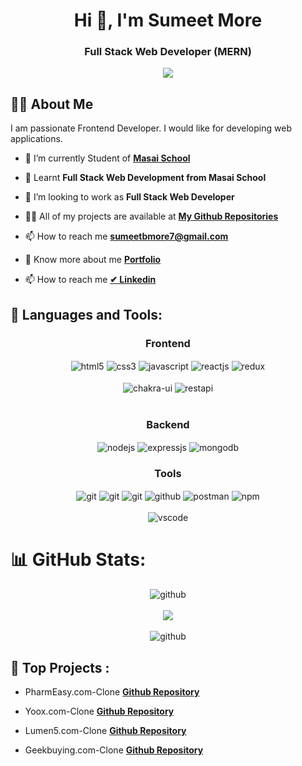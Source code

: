 <h1 align="center">Hi 👋, I'm Sumeet  More</h1>
<h3 align="center">Full Stack Web Developer (MERN)</h3>
<div align="center"><img  src="https://camo.githubusercontent.com/f1572aab0a069b4070bf0ffeb4125c3884ec51d2595b5242f83c4199de9c450a/68747470733a2f2f7237713677397a362e726f636b657463646e2e6d652f6361726565722f77702d636f6e74656e742f75706c6f6164732f323032312f30362f322d34362e676966"/></div>


## 🙋‍♂️ About Me


I am passionate Frontend Developer. I would like for developing web applications.

- 🔭 I’m currently Student of **[Masai School](https://www.masaischool.com/)**

- 🌱 Learnt **Full Stack Web Development from Masai School**

- 👯 I’m looking to work as **Full Stack Web Developer**

- 👨‍💻 All of my projects are available at **[My Github Repositories](https://github.com/sumeetmore1997?tab=repositories)**

- 📫 How to reach me **sumeetbmore7@gmail.com**

- 🔭 Know more about me **[Portfolio](https://sumeetmore1997.github.io/)**

- 📫 How to reach me **<a href = "https://www.linkedin.com/in/sumeet-more-368322230/">✔ Linkedin</a>**


## 🚀 Languages and Tools:
<div align="center">
 
 <div align="center"><h3 align="center">Frontend</h3>
<img src="https://img.shields.io/badge/html5-%23E34F26.svg?style=for-the-badge&logo=html5&logoColor=white" align="center" alt="html5">
<img src = "https://img.shields.io/badge/css3-%231572B6.svg?style=for-the-badge&logo=css3&logoColor=white" align="center" alt="css3">
<img src ="https://img.shields.io/badge/javascript-%23323330.svg?style=for-the-badge&logo=javascript&logoColor=%23F7DF1E" align="center" alt="javascript">
<img src="https://img.shields.io/badge/React-20232A?style=for-the-badge&logo=react&logoColor=61DAFB"  align="center" alt="reactjs" />
<img src="https://img.shields.io/badge/Redux-593D88?style=for-the-badge&logo=redux&logoColor=white"  align="center" alt="redux" />

<br/>
<br/>
  <img src = "https://img.shields.io/badge/chakra ui-%234ED1C5.svg?style=for-the-badge&logo=chakraui&logoColor=white" align="center" alt="chakra-ui"/>
  <img src="https://img.shields.io/badge/rest api-%23000000.svg?style=for-the-badge&logo=flask&logoColor=white" align="center" alt="restapi"/>
  
</div>
 <br/>
  <div align="center"><h3 align="center">Backend</h3> 
<img src="https://img.shields.io/badge/Node.js-339933?style=for-the-badge&logo=nodedotjs&logoColor=white" align="center" alt="nodejs" />
<img src="https://img.shields.io/badge/Express.js-000000?style=for-the-badge&logo=express&logoColor=white" align="center" alt="expressjs"/>
<img src="https://img.shields.io/badge/MongoDB-4EA94B?style=for-the-badge&logo=mongodb&logoColor=white" align="center" alt="mongodb"/>
 </div>
  <div align="center"><h3 align="center">Tools</h3> 
   <img src="https://img.shields.io/badge/netlify-%23000000.svg?style=for-the-badge&logo=netlify&logoColor=#00C7B7" align="center" alt="git"/>
   <img src="https://img.shields.io/badge/vercel-%23000000.svg?style=for-the-badge&logo=vercel&logoColor=whit" align="center" alt="git"/>
   <img src="https://img.shields.io/badge/Git-f44d27?style=for-the-badge&logo=git&logoColor=white"  align="center" alt="git"/>
<img src="https://img.shields.io/badge/GitHub-100000?style=for-the-badge&logo=github&logoColor=white"  align="center" alt="github"/>
<img src ="https://img.shields.io/badge/Postman-FF6C37?style=for-the-badge&logo=postman&logoColor=white" align="center" alt="postman">
<img src = "https://img.shields.io/badge/NPM-%23000000.svg?style=for-the-badge&logo=npm&logoColor=white" align="center" alt="npm">
  
   <br/>
<br/>
    <img src="https://img.shields.io/badge/Visual%20Studio-5C2D91.svg?style=for-the-badge&logo=visual-studio&logoColor=white"  align="center" alt="vscode"/>
 </div>
</div>

# 📊 GitHub Stats:
<div align="center">
 <img src="https://github-readme-stats.vercel.app/api?username=sumeetmore1997&theme=dark&hide_border=false&include_all_commits=false&count_private=false" alt="github" />
 <br/>
 <br/>
 <img src="https://github-readme-streak-stats.herokuapp.com/?user=sumeetmore1997&theme=dark&hide_border=false" src="github" />
 <br/>
 <br/>
 <img src="https://github-readme-stats.vercel.app/api/top-langs/?username=sumeetmore1997&theme=dark&hide_border=false&include_all_commits=false&count_private=false&layout=compact" alt="github" />
</div>




## 🚀 Top Projects :
 - PharmEasy.com-Clone  **[Github Repository](https://github.com/h73krishnan/TeamProject)**
 
 - Yoox.com-Clone  **[Github Repository](https://github.com/aadarsh11433/PROJECTYOOX)**

 - Lumen5.com-Clone  **[Github Repository](https://github.com/sumeetmore1997/moving-scent-7843/tree/master/lumen5)**

- Geekbuying.com-Clone  **[Github Repository](https://github.com/tarun-upadhyay/sensitive-meat-4664)**
 
<br/>
<br/>
